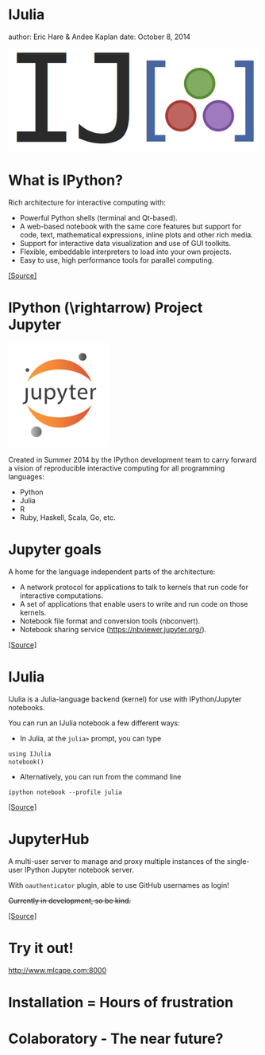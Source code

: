 IJulia
========================================================
author: Eric Hare & Andee Kaplan
date: October 8, 2014

<img src="images/ijulialogo.png" height=15%/>

What is IPython?
========================================================
Rich architecture for interactive computing with:
- Powerful Python shells (terminal and Qt-based).
- A web-based notebook with the same core features but support for code, text, mathematical expressions, inline plots and other rich media.
- Support for interactive data visualization and use of GUI toolkits.
- Flexible, embeddable interpreters to load into your own projects.
- Easy to use, high performance tools for parallel computing.

[[Source]](http://ipython.org/)

IPython \(\rightarrow\) Project Jupyter
========================================================
<img src="images/jupyter-logo.png" height="15%"/>

Created in Summer 2014 by the IPython development team to carry forward a vision of reproducible interactive computing for all programming languages:
- Python
- Julia
- R
- Ruby, Haskell, Scala, Go, etc.

Jupyter goals
=========================================================
A home for the language independent parts of the architecture:
- A network protocol for applications to talk to kernels that run code for interactive computations.
- A set of applications that enable users to write and run code on those kernels.
- Notebook file format and conversion tools (nbconvert).
- Notebook sharing service (https://nbviewer.jupyter.org/).

[[Source]](http://nbviewer.ipython.org/github/ellisonbg/talk-2014-summer/blob/master/Jupyter%20and%20IPython.ipynb)

IJulia
========================================================
IJulia is a Julia-language backend (kernel) for use with IPython/Jupyter notebooks.

You can run an IJulia notebook a few different ways:
- In Julia, at the `julia>` prompt, you can type

```{}
using IJulia
notebook()
```
- Alternatively, you can run from the command line

```{eval=FALSE}
ipython notebook --profile julia
```

[[Source]](https://github.com/JuliaLang/IJulia.jl)

JupyterHub
=======================================================
A multi-user server to manage and proxy multiple instances of the single-user IPython Jupyter notebook server.

With `oauthenticator` plugin, able to use GitHub usernames as login!

~~Currently in development, so be kind.~~

[[Source]](https://github.com/jupyter/jupyterhub)

Try it out!
=======================================================

http://www.mlcape.com:8000

Installation = Hours of frustration
=======================================================


Colaboratory - The near future?
=======================================================
